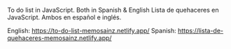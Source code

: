 To do list in JavaScript. Both in Spanish & English
Lista de quehaceres en JavaScript. Ambos en español e inglés.

English: https://to-do-list-memosainz.netlify.app/
Spanish: https://lista-de-quehaceres-memosainz.netlify.app/

